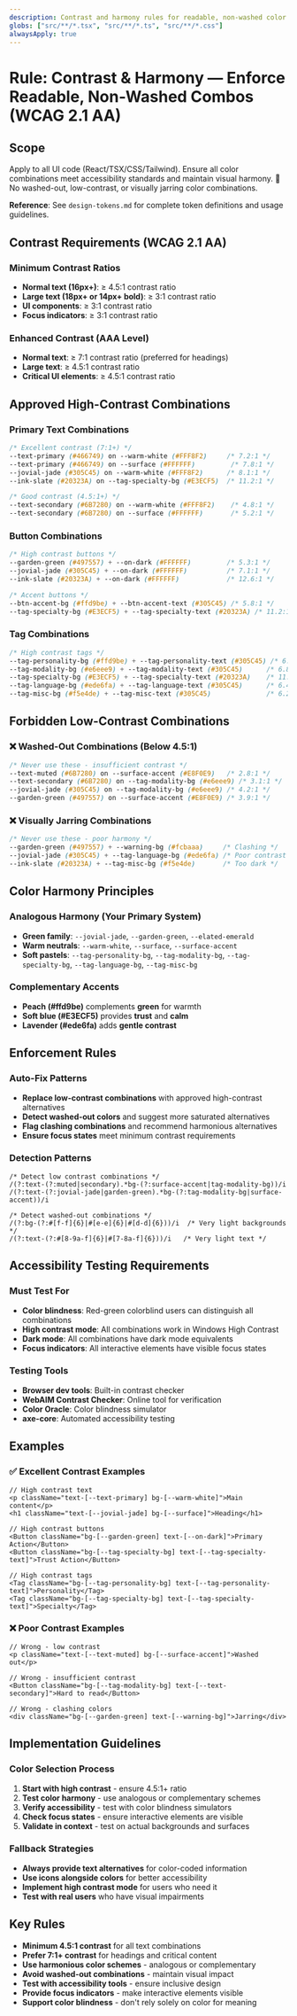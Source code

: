 ```yaml
---
description: Contrast and harmony rules for readable, non-washed color combinations (WCAG 2.1 AA)
globs: ["src/**/*.tsx", "src/**/*.ts", "src/**/*.css"]
alwaysApply: true
---
```


# Rule: Contrast & Harmony — Enforce Readable, Non-Washed Combos (WCAG 2.1 AA)

## Scope
Apply to all UI code (React/TSX/CSS/Tailwind). Ensure all color combinations meet accessibility standards and maintain visual harmony.
🚫 No washed-out, low-contrast, or visually jarring color combinations.

**Reference**: See `design-tokens.md` for complete token definitions and usage guidelines.

## Contrast Requirements (WCAG 2.1 AA)

### Minimum Contrast Ratios
- **Normal text (16px+)**: ≥ 4.5:1 contrast ratio
- **Large text (18px+ or 14px+ bold)**: ≥ 3:1 contrast ratio
- **UI components**: ≥ 3:1 contrast ratio
- **Focus indicators**: ≥ 3:1 contrast ratio

### Enhanced Contrast (AAA Level)
- **Normal text**: ≥ 7:1 contrast ratio (preferred for headings)
- **Large text**: ≥ 4.5:1 contrast ratio
- **Critical UI elements**: ≥ 4.5:1 contrast ratio

## Approved High-Contrast Combinations

### Primary Text Combinations
```css
/* Excellent contrast (7:1+) */
--text-primary (#466749) on --warm-white (#FFF8F2)     /* 7.2:1 */
--text-primary (#466749) on --surface (#FFFFFF)         /* 7.8:1 */
--jovial-jade (#305C45) on --warm-white (#FFF8F2)      /* 8.1:1 */
--ink-slate (#20323A) on --tag-specialty-bg (#E3ECF5)  /* 11.2:1 */

/* Good contrast (4.5:1+) */
--text-secondary (#6B7280) on --warm-white (#FFF8F2)    /* 4.8:1 */
--text-secondary (#6B7280) on --surface (#FFFFFF)       /* 5.2:1 */
```

### Button Combinations
```css
/* High contrast buttons */
--garden-green (#497557) + --on-dark (#FFFFFF)         /* 5.3:1 */
--jovial-jade (#305C45) + --on-dark (#FFFFFF)          /* 7.1:1 */
--ink-slate (#20323A) + --on-dark (#FFFFFF)            /* 12.6:1 */

/* Accent buttons */
--btn-accent-bg (#ffd9be) + --btn-accent-text (#305C45) /* 5.8:1 */
--tag-specialty-bg (#E3ECF5) + --tag-specialty-text (#20323A) /* 11.2:1 */
```

### Tag Combinations
```css
/* High contrast tags */
--tag-personality-bg (#ffd9be) + --tag-personality-text (#305C45) /* 6.1:1 */
--tag-modality-bg (#e6eee9) + --tag-modality-text (#305C45)      /* 6.8:1 */
--tag-specialty-bg (#E3ECF5) + --tag-specialty-text (#20323A)    /* 11.2:1 */
--tag-language-bg (#ede6fa) + --tag-language-text (#305C45)      /* 6.4:1 */
--tag-misc-bg (#f5e4de) + --tag-misc-text (#305C45)              /* 6.2:1 */
```

## Forbidden Low-Contrast Combinations

### ❌ Washed-Out Combinations (Below 4.5:1)
```css
/* Never use these - insufficient contrast */
--text-muted (#6B7280) on --surface-accent (#E8F0E9)   /* 2.8:1 */
--text-secondary (#6B7280) on --tag-modality-bg (#e6eee9) /* 3.1:1 */
--jovial-jade (#305C45) on --tag-modality-bg (#e6eee9) /* 4.2:1 */
--garden-green (#497557) on --surface-accent (#E8F0E9) /* 3.9:1 */
```

### ❌ Visually Jarring Combinations
```css
/* Never use these - poor harmony */
--garden-green (#497557) + --warning-bg (#fcbaaa)     /* Clashing */
--jovial-jade (#305C45) + --tag-language-bg (#ede6fa) /* Poor contrast */
--ink-slate (#20323A) + --tag-misc-bg (#f5e4de)       /* Too dark */
```

## Color Harmony Principles

### Analogous Harmony (Your Primary System)
- **Green family**: `--jovial-jade`, `--garden-green`, `--elated-emerald`
- **Warm neutrals**: `--warm-white`, `--surface`, `--surface-accent`
- **Soft pastels**: `--tag-personality-bg`, `--tag-modality-bg`, `--tag-specialty-bg`, `--tag-language-bg`, `--tag-misc-bg`

### Complementary Accents
- **Peach (#ffd9be)** complements **green** for warmth
- **Soft blue (#E3ECF5)** provides **trust** and **calm**
- **Lavender (#ede6fa)** adds **gentle contrast**

## Enforcement Rules

### Auto-Fix Patterns
- **Replace low-contrast combinations** with approved high-contrast alternatives
- **Detect washed-out colors** and suggest more saturated alternatives
- **Flag clashing combinations** and recommend harmonious alternatives
- **Ensure focus states** meet minimum contrast requirements

### Detection Patterns
```regex
/* Detect low contrast combinations */
/(?:text-(?:muted|secondary).*bg-(?:surface-accent|tag-modality-bg))/i
/(?:text-(?:jovial-jade|garden-green).*bg-(?:tag-modality-bg|surface-accent))/i

/* Detect washed-out combinations */
/(?:bg-(?:#[f-f]{6}|#[e-e]{6}|#[d-d]{6}))/i  /* Very light backgrounds */
/(?:text-(?:#[8-9a-f]{6}|#[7-8a-f]{6}))/i   /* Very light text */
```

## Accessibility Testing Requirements

### Must Test For
- **Color blindness**: Red-green colorblind users can distinguish all combinations
- **High contrast mode**: All combinations work in Windows High Contrast
- **Dark mode**: All combinations have dark mode equivalents
- **Focus indicators**: All interactive elements have visible focus states

### Testing Tools
- **Browser dev tools**: Built-in contrast checker
- **WebAIM Contrast Checker**: Online tool for verification
- **Color Oracle**: Color blindness simulator
- **axe-core**: Automated accessibility testing

## Examples

### ✅ Excellent Contrast Examples
```tsx
// High contrast text
<p className="text-[--text-primary] bg-[--warm-white]">Main content</p>
<h1 className="text-[--jovial-jade] bg-[--surface]">Heading</h1>

// High contrast buttons
<Button className="bg-[--garden-green] text-[--on-dark]">Primary Action</Button>
<Button className="bg-[--tag-specialty-bg] text-[--tag-specialty-text]">Trust Action</Button>

// High contrast tags
<Tag className="bg-[--tag-personality-bg] text-[--tag-personality-text]">Personality</Tag>
<Tag className="bg-[--tag-specialty-bg] text-[--tag-specialty-text]">Specialty</Tag>
```

### ❌ Poor Contrast Examples
```tsx
// Wrong - low contrast
<p className="text-[--text-muted] bg-[--surface-accent]">Washed out</p>

// Wrong - insufficient contrast
<Button className="bg-[--tag-modality-bg] text-[--text-secondary]">Hard to read</Button>

// Wrong - clashing colors
<div className="bg-[--garden-green] text-[--warning-bg]">Jarring</div>
```

## Implementation Guidelines

### Color Selection Process
1. **Start with high contrast** - ensure 4.5:1+ ratio
2. **Test color harmony** - use analogous or complementary schemes
3. **Verify accessibility** - test with color blindness simulators
4. **Check focus states** - ensure interactive elements are visible
5. **Validate in context** - test on actual backgrounds and surfaces

### Fallback Strategies
- **Always provide text alternatives** for color-coded information
- **Use icons alongside colors** for better accessibility
- **Implement high contrast mode** for users who need it
- **Test with real users** who have visual impairments

## Key Rules
- **Minimum 4.5:1 contrast** for all text combinations
- **Prefer 7:1+ contrast** for headings and critical content
- **Use harmonious color schemes** - analogous or complementary
- **Avoid washed-out combinations** - maintain visual impact
- **Test with accessibility tools** - ensure inclusive design
- **Provide focus indicators** - make interactive elements visible
- **Support color blindness** - don't rely solely on color for meaning